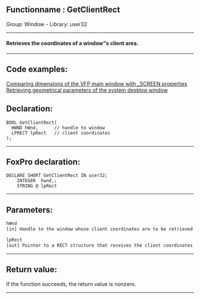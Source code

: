 <link rel="stylesheet" type="text/css" href="../../css/win32api.css">  
<link rel="stylesheet" href="https://cdnjs.cloudflare.com/ajax/libs/font-awesome/4.7.0/css/font-awesome.min.css">

## Functionname : GetClientRect
Group: Window - Library: user32    
***  


#### Retrieves the coordinates of a window"s client area.
***  


## Code examples:
[Comparing dimensions of the VFP main window with _SCREEN properties](../../samples/sample_078.md)  
[Retrieving geometrical parameters of the system desktop window](../../samples/sample_092.md)  

## Declaration:
```foxpro  
BOOL GetClientRect(
  HWND hWnd,      // handle to window
  LPRECT lpRect   // client coordinates
);  
```  
***  


## FoxPro declaration:
```foxpro  
DECLARE SHORT GetClientRect IN user32;
	INTEGER  hwnd,;
	STRING @ lpRect  
```  
***  


## Parameters:
```txt  
hWnd
[in] Handle to the window whose client coordinates are to be retrieved.

lpRect
[out] Pointer to a RECT structure that receives the client coordinates. The left and top members are zero. The right and bottom members contain the width and height of the window.  
```  
***  


## Return value:
If the function succeeds, the return value is nonzero.  
***  

